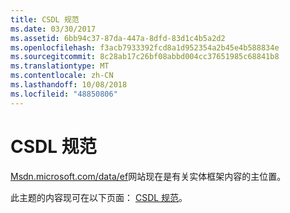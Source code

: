 ```yaml
---
title: CSDL 规范
ms.date: 03/30/2017
ms.assetid: 6bb94c37-87da-447a-8dfd-83d1c4b5a2d2
ms.openlocfilehash: f3acb7933392fcd8a1d952354a2b45e4b588834e
ms.sourcegitcommit: 8c28ab17c26bf08abbd004cc37651985c68841b8
ms.translationtype: MT
ms.contentlocale: zh-CN
ms.lasthandoff: 10/08/2018
ms.locfileid: "48850806"
---
```

# <a name="csdl-specification"></a>CSDL 规范
[Msdn.microsoft.com/data/ef](https://msdn.microsoft.com/data/ef)网站现在是有关实体框架内容的主位置。  
  
 此主题的内容现可在以下页面： [CSDL 规范](https://msdn.microsoft.com/data/jj652004)。
